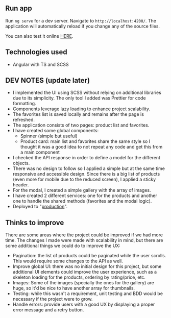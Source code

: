 ## Run app

Run `ng serve` for a dev server. Navigate to `http://localhost:4200/`. The application will automatically reload if you change any of the source files.

You can also test it online [HERE](https://angular-products.netlify.app).

## Technologies used

- Angular with TS and SCSS

## DEV NOTES (update later)

- I implemented the UI using SCSS without relying on additional libraries due to its simplicity. The only tool I added was Prettier for code formatting.
- Components leverage lazy loading to enhance project scalability.
- The favorites list is saved locally and remains after the page is refreshed.
- The application consists of two pages: product list and favorites.
- I have created some global components:
  - Spinner (simple but useful)
  - Product card: main list and favorites share the same style so I thought it was a good idea to not repeat any code and get this from a main component
- I checked the API response in order to define a model for the different objects.
- There was no design to follow so I applied a simple but at the same time responsive and accessible design. Since there is a big list of products (even more for mobile due to the reduced screen), I applied a sticky header.
- For the modal, I created a simple gallery with the array of images.
- I have created 2 different services: one for the products and another one to handle the shared methods (favorites and the modal logic).
- Deployed to "[production](https://angular-products.netlify.app)".

## Thinks to improve

There are some areas where the project could be improved if we had more time. The changes I made were made with scalability in mind, but there are some additional things we could do to improve the UX:

- Pagination: the list of products could be paginated while the user scrolls. This would require some changes to the API as well.
- Improve global UI: there was no initial design for this project, but some additional UI elements could improve the user experience, such as a skeleton loading for the products, ordering by rating/price, etc.
- Images: Some of the images (specially the ones for the gallery) are huge, so it'd be nice to have another array for thumbnails.
- Testing: while this wasn't a requirement, unit testing and BDD would be necessary if the project were to grow.
- Handle errors: provide users with a good UX by displaying a proper error message and a retry button.
